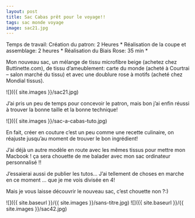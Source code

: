 ```yaml
---
layout: post
title: Sac Cabas prêt pour le voyage!!
tags: sac monde voyage
image: sac21.jpg
---
```

Temps de travail: Création du patron: 2 Heures * Réalisation de la coupe et assemblage: 2 heures * Réalisation du Biais Rose: 35 min *

Mon nouveau sac, un mélange de tissu microfibre beige (achetez chez Buttinette.com), de tissu d’ameublement: carte du monde (acheté à Courtrai – salon marché du tissu) et avec une doublure rose à motifs (acheté chez Mondial tissus).

![]({{ site.images }}/sac21.jpg)

J’ai pris un peu de temps pour concevoir le patron, mais bon j’ai enfin réussi à trouver la bonne taille et la bonne technique!

![]({{ site.images }}/sac-a-cabas-tuto.jpg)

En fait, créer en couture c’est un peu comme une recette culinaire, on réajuste jusqu’au moment de trouver le bon ingrédient!

J’ai déjà un autre modèle en route avec les mêmes tissus pour mettre mon Macbook ! ça sera chouette de me balader avec mon sac ordinateur personnalisé !!

J’essaierai aussi de publier les tutos… J’ai tellement de choses en marche en ce moment … que je me vois divisée en 4!

Mais je vous laisse découvrir le nouveau sac, c’est chouette non ?:)

![]({{ site.baseurl }}/{{ site.images }}/sans-titre.jpg)
![]({{ site.baseurl }}/{{ site.images }}/sac42.jpg)